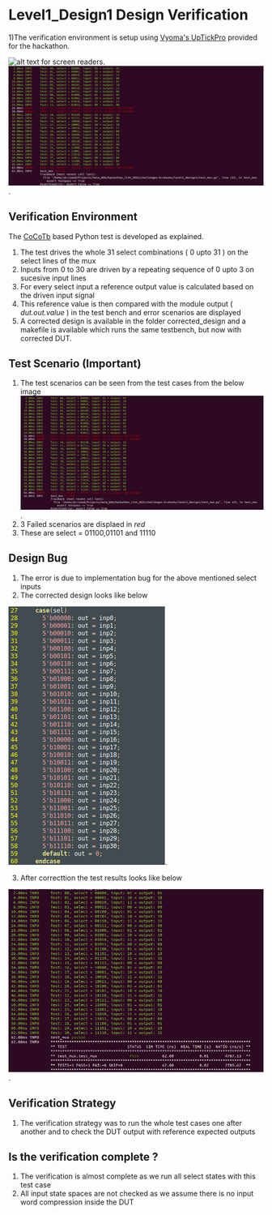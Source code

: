 # Level1_Design1 Design Verification

1)The verification environment is setup using [Vyoma's UpTickPro](https://vyomasystems.com) provided for the hackathon.

![alt text for screen readers](./images/vyoma_id_Sheshu_Ramanandan.png "id Sheshu Ramanandan").
![alt text for screen readers](./images/level1_design1_error_scenarios.png "level1_design1 Test cases").

## Verification Environment

The [CoCoTb](https://www.cocotb.org/) based Python test is developed as explained.
1) The test drives the whole 31 select combinations ( 0 upto 31 ) on the select lines of the mux
2) Inputs from 0 to 30 are driven by a repeating sequence of 0 upto 3 on sucesive input lines
3) For every select input a reference output value is calculated based on the driven input signal
4) This reference value is then compared with the module output ( *dut.out.value* ) in the test bench and error scenarios are displayed
5) A corrected design is available in the folder corrected_design and a makefile is available which runs the same testbench, but now with corrected DUT.

## Test Scenario **(Important)**

1) The test scenarios can be seen from the test cases from the below image
![alt text for screen readers](./images/level1_design1_error_scenarios.png "level1_design1 Test cases").
2) 3 Failed scenarios are displaed in *red*
3) These are select = 01100,01101 and 11110


## Design Bug

1) The error is due to implementation bug for the above mentioned select inputs
2) The corrected design looks like below

![alt text for screen readers](./images/level1_design1_correction.png "level1_design1 Corrected").

3) After correcttion the test results looks like below

![alt text for screen readers](./images/level1_design1_correction_results.png "level1_design1_corrected Test cases").

## Verification Strategy

1) The verification strategy was to run the whole test cases one after another and to check the DUT output with reference expected outputs

## Is the verification complete ?

1) The verification is almost complete as we run all select states with this test case
2) All input state spaces are not checked as we assume there is no input word compression inside the DUT
